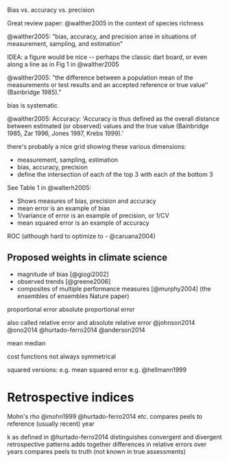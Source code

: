 Bias vs. accuracy vs. precision

Great review paper: @walther2005 in the context of species richness

@walther2005:
"bias, accuracy, and precision arise in situations of measurement, sampling, and estimation"

IDEA: a figure would be nice -- perhaps the classic dart board, or even along a line as in Fig 1 in @walther2005

@walther2005:
"the difference between a population mean of the measurements or test results and an accepted reference or true value’’ (Bainbridge 1985)."

bias is systematic

@walther2005: Accuracy: 'Accuracy is thus defined as the overall distance between estimated (or observed) values and the true value (Bainbridge 1985, Zar 1996, Jones 1997, Krebs 1999).'

there's probably a nice grid showing these various dimensions:
- measurement, sampling, estimation
- bias, accuracy, precision
- define the intersection of each of the top 3 with each of the bottom 3

See Table 1 in @walterh2005:
- Shows measures of bias, precision and accuracy
- mean error is an example of bias
- 1/variance of error is an example of precision, or 1/CV
- mean squared error is an example of accuracy

ROC (although hard to optimize to - @caruana2004)

## Proposed weights in climate science
- magnitude of bias [@giogi2002]
- observed trends [@greene2006]
- composites of multiple performance measures [@murphy2004] (the ensembles of ensembles Nature paper)


proportional error
absolute proportional error

also called relative error and absolute relative error
@johnson2014 @ono2014 @hurtado-ferro2014 @anderson2014

mean
median

cost functions
not always symmetrical

squared versions: e.g. mean squared error e.g. @hellmann1999

# Retrospective indices
Mohn's rho
@mohn1999
@hurtado-ferro2014
etc.
compares peels to reference (usually recent) year

k as defined in @hurtado-ferro2014
distinguishes convergent and divergent retrospective patterns
adds together differences in relative errors over years
compares peels to truth (not known in true assessments)
